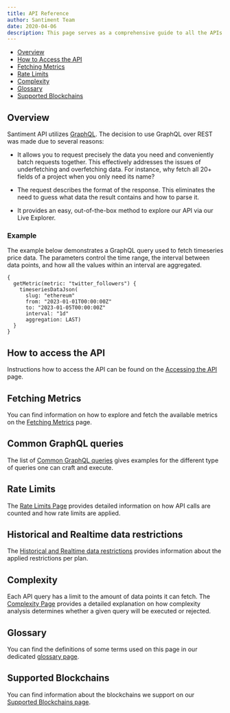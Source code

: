 ```yaml
---
title: API Reference
author: Santiment Team
date: 2020-04-06
description: This page serves as a comprehensive guide to all the APIs provided by Santiment.
---
```


- [Overview](#overview)
- [How to Access the API](#how-to-access-the-api)
- [Fetching Metrics](#fetching-metrics)
- [Rate Limits](#rate-limits)
- [Complexity](#complexity)
- [Glossary](#glossary)
- [Supported Blockchains](#supported-blockchains)

## Overview

Santiment API utilizes [GraphQL](https://graphql.org). The decision to use
GraphQL over REST was made due to several reasons:

- It allows you to request precisely the data you need and conveniently batch
  requests together. This effectively addresses the issues of underfetching and
  overfetching data. For instance, why fetch all 20+ fields of a project when
  you only need its name?

- The request describes the format of the response. This eliminates the need to
  guess what data the result contains and how to parse it.

- It provides an easy, out-of-the-box method to explore our API via our Live
  Explorer.

### Example

The example below demonstrates a GraphQL query used to fetch timeseries price
data. The parameters control the time range, the interval between data points,
and how all the values within an interval are aggregated.

```graphql-explorer
{
  getMetric(metric: "twitter_followers") {
    timeseriesDataJson(
      slug: "ethereum"
      from: "2023-01-01T00:00:00Z"
      to: "2023-01-05T00:00:00Z"
      interval: "1d"
      aggregation: LAST)
  }
}
```

## How to access the API

Instructions how to access the API can be found on the [Accessing the API](/sanapi/accessing-the-api) page.

## Fetching Metrics

You can find information on how to explore and fetch the available metrics on the [Fetching Metrics](/sanapi/fetching-metrics) page.

## Common GraphQL queries

The list of [Common GraphQL queries](/sanapi/common-queries) gives examples for
the different type of queries one can craft and execute.

## Rate Limits

The [Rate Limits Page](/sanapi/rate-limits) provides detailed information on
how API calls are counted and how rate limits are applied.

## Historical and Realtime data restrictions

The [Historical and Realtime data
restrictions](/sanapi/historical-and-realtime-data-restrictions) provides
information about the applied restrictions per plan.

## Complexity

Each API query has a limit to the amount of data points it can fetch. The
[Complexity Page](/sanapi/complexity) provides a detailed explanation on how
complexity analysis determines whether a given query will be executed or
rejected. 

## Glossary

You can find the definitions of some terms used on this page in our dedicated
[glossary page](/glossary).

## Supported Blockchains

You can find information about the blockchains we support on our [Supported
Blockchains page](/sanapi/supported-blockchains).

